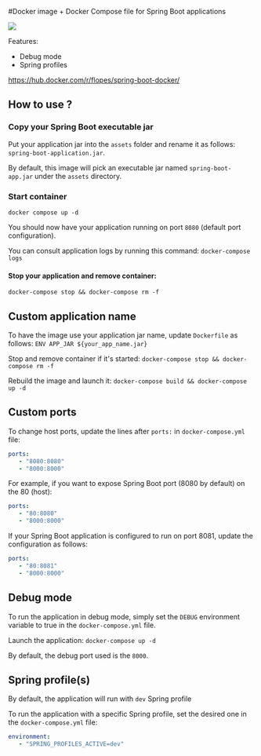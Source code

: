 #Docker image + Docker Compose file for Spring Boot applications

[![](https://badge.imagelayers.io/flopes/spring-boot-docker:latest.svg)](https://imagelayers.io/?images=flopes/spring-boot-docker:latest 'Get your own badge on imagelayers.io')

Features:
- Debug mode
- Spring profiles

https://hub.docker.com/r/flopes/spring-boot-docker/

## How to use ?

### Copy your Spring Boot executable jar
Put your application jar into the `assets` folder and rename it as follows: `spring-boot-application.jar`.

By default, this image will pick an executable jar named `spring-boot-app.jar` under the `assets` directory.

### Start container
`docker compose up -d`

You should now have your application running on port `8080` (default port configuration).

You can consult application logs by running this command:
`docker-compose logs`

#### Stop your application and remove container:
`docker-compose stop && docker-compose rm -f`


## Custom application name

To have the image use your application jar name, update `Dockerfile` as follows:
`ENV APP_JAR ${your_app_name.jar}`

Stop and remove container if it's started:
`docker-compose stop && docker-compose rm -f`

Rebuild the image and launch it:
`docker-compose build && docker-compose up -d`

## Custom ports
To change host ports, update the lines after `ports:` in `docker-compose.yml` file:
``` yaml 
ports:
   - "8080:8080"
   - "8000:8000"
   ```
   
For example, if you want to expose Spring Boot port (8080 by default) on the 80 (host):
``` yaml 
ports:
   - "80:8080"
   - "8000:8000"
   ```

If your Spring Boot application is configured to run on port 8081, update the configuration as follows:
``` yaml 
ports:
   - "80:8081"
   - "8000:8000"
   ```

## Debug mode
To run the application in debug mode, simply set the `DEBUG` environment variable to true in the `docker-compose.yml` file.

Launch the application:
`docker-compose up -d`

By default, the debug port used is the `8000`.

## Spring profile(s)
By default, the application will run with `dev` Spring profile

To run the application with a specific Spring profile, set the desired one in the `docker-compose.yml` file:
``` yaml
environment:
   - "SPRING_PROFILES_ACTIVE=dev"
   ```
